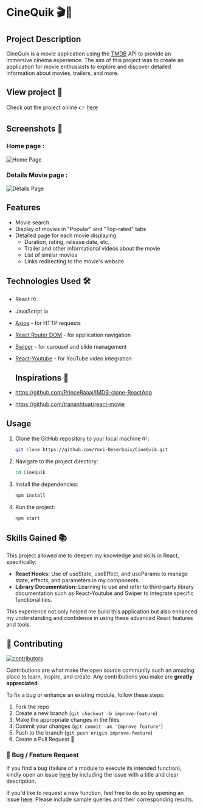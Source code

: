 # CineQuik 🎬🍿


## Project Description

CineQuik is a movie application using the [TMDB](https://www.themoviedb.org/?language=fr) API to provide an immersive cinema experience. The aim of this project was to create an application for movie enthusiasts to explore and discover detailed information about movies, trailers, and more.

## View project 👀

Check out the project online 👉 [here](https://cinequik.vercel.app/)


## Screenshots 📸

### Home page :
![Home Page](https://github.com/Yoni-Deserbaix/CineQuik/blob/main/Screenshots/Home-page.png)
### Details Movie page :
![Details Page](https://github.com/Yoni-Deserbaix/CineQuik/blob/main/Screenshots/Details-page.png)

## Features

- Movie search
- Display of movies in "Popular" and "Top-rated" tabs
- Detailed page for each movie displaying:
  - Duration, rating, release date, etc.
  - Trailer and other informational videos about the movie
  - List of similar movies
  - Links redirecting to the movie's website


## Technologies Used 🛠️

- React <img src="https://cdn.jsdelivr.net/gh/devicons/devicon/icons/react/react-original.svg" height="15" alt="react logo"  /> 
- JavaScript  <img src="https://cdn.jsdelivr.net/gh/devicons/devicon/icons/javascript/javascript-original.svg" height="15" alt="javascript logo"  />
- [Axios](https://axios-http.com/) - for HTTP requests
- [React Router DOM](https://github.com/remix-run/react-router) - for application navigation
- [Swiper](https://swiperjs.com/) - for carousel and slide management
- [React-Youtube](https://www.npmjs.com/package/react-youtube) - for YouTube video integration

  ## Inspirations 💭
- https://github.com/PrinceRaaaj/IMDB-clone-ReactApp
- https://github.com/trananhtuat/react-movie

## Usage

1. Clone the GitHub repository to your local machine <img src="https://cdn.jsdelivr.net/gh/devicons/devicon/icons/git/git-original.svg" height="15" alt="git logo" />:

    ```bash
    git clone https://github.com/Yoni-Deserbaix/CineQuik.git
    ```

2. Navigate to the project directory:

    ```bash
    cd CineQuik
    ```

3. Install the dependencies:

    ```bash
    npm install 
    ```
4. Run the project:

    ```bash
    npm start 
    ```

## Skills Gained 📚

This project allowed me to deepen my knowledge and skills in React, specifically:

- **React Hooks:** Use of useState, useEffect, and useParams to manage state, effects, and parameters in my components.
- **Library Documentation:** Learning to use and refer to third-party library documentation such as React-Youtube and Swiper to integrate specific functionalities.

This experience not only helped me build this application but also enhanced my understanding and confidence in using these advanced React features and tools.

## 🔧 Contributing

[![contributors](https://contrib.rocks/image?repo=Yoni-Deserbaix/CineQuik)](https://github.com/Yoni-Deserbaix/CineQuik/graphs/contributors)

Contributions are what make the open source community such an amazing place to learn, inspire, and
create. Any contributions you make are **greatly appreciated**.

To fix a bug or enhance an existing module, follow these steps:

1. Fork the repo
2. Create a new branch (`git checkout -b improve-feature`)
3. Make the appropriate changes in the files
4. Commit your changes (`git commit -am 'Improve feature'`)
5. Push to the branch (`git push origin improve-feature`)
6. Create a Pull Request 🎉

### 📩 Bug / Feature Request

If you find a bug (failure of a module to execute its intended function), kindly open an issue
[here](https://github.com/Yoni-Deserbaix/CineQuik/issues/new) by including the issue with a
title and clear description.

If you'd like to request a new function, feel free to do so by opening an issue
[here](https://github.com/Yoni-Deserbaix/CineQuik/issues/new). Please include sample queries
and their corresponding results.
